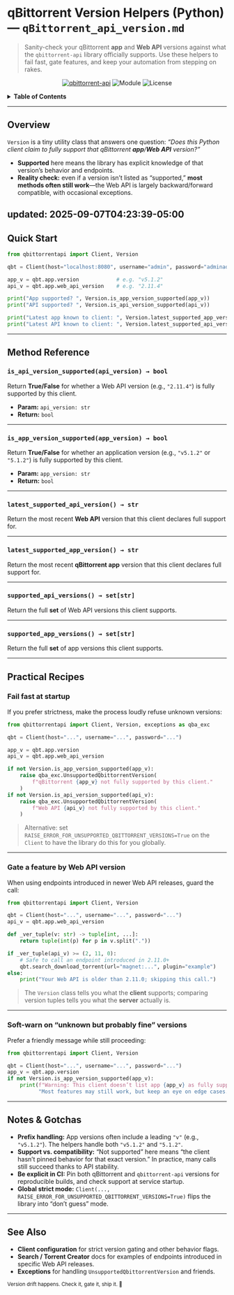 # qBittorrent Version Helpers (Python) — `qBittorrent_api_version.md`

> Sanity-check your qBittorrent **app** and **Web API** versions against what the `qbittorrent-api` library officially supports. Use these helpers to fail fast, gate features, and keep your automation from stepping on rakes.

<p align="center">
  <a href="https://pypi.org/project/qbittorrent-api/"><img alt="qbittorrent-api" src="https://img.shields.io/pypi/v/qbittorrent-api.svg"></a>
  <img alt="Module" src="https://img.shields.io/badge/API-Version-blue">
  <img alt="License" src="https://img.shields.io/badge/license-MIT-green">
</p>

<details>
<summary><strong>Table of Contents</strong></summary>

* [Overview](#overview)
* [Quick Start](#quick-start)
* [Method Reference](#method-reference)

  * [`is_api_version_supported(api_version) → bool`](#is_api_version_supportedapi_version--bool)
  * [`is_app_version_supported(app_version) → bool`](#is_app_version_supportedapp_version--bool)
  * [`latest_supported_api_version() → str`](#latest_supported_api_version--str)
  * [`latest_supported_app_version() → str`](#latest_supported_app_version--str)
  * [`supported_api_versions() → set[str]`](#supported_api_versions--setstr)
  * [`supported_app_versions() → set[str]`](#supported_app_versions--setstr)
* [Practical Recipes](#practical-recipes)

  * [Fail fast at startup](#fail-fast-at-startup)
  * [Gate a feature by Web API version](#gate-a-feature-by-web-api-version)
  * [Soft-warn on “unknown but probably fine” versions](#soft-warn-on-unknown-but-probably-fine-versions)
* [Notes & Gotchas](#notes--gotchas)
* [See Also](#see-also)

</details>

---

## Overview

`Version` is a tiny utility class that answers one question: *“Does this Python client claim to fully support that qBittorrent **app**/**Web API** version?”*

* **Supported** here means the library has explicit knowledge of that version’s behavior and endpoints.
* **Reality check:** even if a version isn’t listed as “supported,” **most methods often still work**—the Web API is largely backward/forward compatible, with occasional exceptions.

updated: 2025-09-07T04:23:39-05:00
---

## Quick Start

```python
from qbittorrentapi import Client, Version

qbt = Client(host="localhost:8080", username="admin", password="adminadmin")

app_v = qbt.app.version            # e.g. "v5.1.2"
api_v = qbt.app.web_api_version    # e.g. "2.11.4"

print("App supported? ", Version.is_app_version_supported(app_v))
print("API supported? ", Version.is_api_version_supported(api_v))

print("Latest app known to client: ", Version.latest_supported_app_version())
print("Latest API known to client: ", Version.latest_supported_api_version())
```

---

## Method Reference

### `is_api_version_supported(api_version) → bool`

Return **True/False** for whether a Web API version (e.g., `"2.11.4"`) is fully supported by this client.

* **Param:** `api_version: str`
* **Return:** `bool`

---

### `is_app_version_supported(app_version) → bool`

Return **True/False** for whether an application version (e.g., `"v5.1.2"` or `"5.1.2"`) is fully supported by this client.

* **Param:** `app_version: str`
* **Return:** `bool`

---

### `latest_supported_api_version() → str`

Return the most recent **Web API** version that this client declares full support for.

---

### `latest_supported_app_version() → str`

Return the most recent **qBittorrent app** version that this client declares full support for.

---

### `supported_api_versions() → set[str]`

Return the full **set** of Web API versions this client supports.

---

### `supported_app_versions() → set[str]`

Return the full **set** of app versions this client supports.

---

## Practical Recipes

### Fail fast at startup

If you prefer strictness, make the process loudly refuse unknown versions:

```python
from qbittorrentapi import Client, Version, exceptions as qba_exc

qbt = Client(host="...", username="...", password="...")

app_v = qbt.app.version
api_v = qbt.app.web_api_version

if not Version.is_app_version_supported(app_v):
    raise qba_exc.UnsupportedQbittorrentVersion(
        f"qBittorrent {app_v} not fully supported by this client."
    )
if not Version.is_api_version_supported(api_v):
    raise qba_exc.UnsupportedQbittorrentVersion(
        f"Web API {api_v} not fully supported by this client."
    )
```

> Alternative: set `RAISE_ERROR_FOR_UNSUPPORTED_QBITTORRENT_VERSIONS=True` on the `Client` to have the library do this for you globally.

---

### Gate a feature by Web API version

When using endpoints introduced in newer Web API releases, guard the call:

```python
from qbittorrentapi import Client, Version

qbt = Client(host="...", username="...", password="...")
api_v = qbt.app.web_api_version

def _ver_tuple(v: str) -> tuple[int, ...]:
    return tuple(int(p) for p in v.split("."))

if _ver_tuple(api_v) >= (2, 11, 0):
    # Safe to call an endpoint introduced in 2.11.0+
    qbt.search_download_torrent(url="magnet:...", plugin="example")
else:
    print("Your Web API is older than 2.11.0; skipping this call.")
```

> The `Version` class tells you what the **client** supports; comparing version tuples tells you what the **server** actually is.

---

### Soft-warn on “unknown but probably fine” versions

Prefer a friendly message while still proceeding:

```python
from qbittorrentapi import Client, Version

qbt = Client(host="...", username="...", password="...")
app_v = qbt.app.version
if not Version.is_app_version_supported(app_v):
    print(f"Warning: This client doesn’t list app {app_v} as fully supported. "
          "Most features may still work, but keep an eye on edge cases.")
```

---

## Notes & Gotchas

* **Prefix handling:** App versions often include a leading `"v"` (e.g., `"v5.1.2"`). The helpers handle both `"v5.1.2"` and `"5.1.2"`.
* **Support vs. compatibility:** “Not supported” here means “the client hasn’t pinned behavior for that exact version.” In practice, many calls still succeed thanks to API stability.
* **Be explicit in CI:** Pin both qBittorrent and `qbittorrent-api` versions for reproducible builds, and check support at service startup.
* **Global strict mode:** `Client(..., RAISE_ERROR_FOR_UNSUPPORTED_QBITTORRENT_VERSIONS=True)` flips the library into “don’t guess” mode.

---

## See Also

* **Client configuration** for strict version gating and other behavior flags.
* **Search / Torrent Creator** docs for examples of endpoints introduced in specific Web API releases.
* **Exceptions** for handling `UnsupportedQbittorrentVersion` and friends.

<sub>Version drift happens. Check it, gate it, ship it. 🚀</sub>
